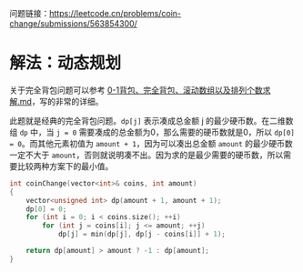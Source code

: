 问题链接：https://leetcode.cn/problems/coin-change/submissions/563854300/

# 解法：动态规划

关于完全背包问题可以参考 [0-1背包、完全背包、滚动数组以及排列个数求解.md](https://github.com/SakuraMayAi/Tricks-of-Programming/blob/main/Data%20Structure/0-1%E8%83%8C%E5%8C%85%E3%80%81%E5%AE%8C%E5%85%A8%E8%83%8C%E5%8C%85%E3%80%81%E6%BB%9A%E5%8A%A8%E6%95%B0%E7%BB%84%E4%BB%A5%E5%8F%8A%E6%8E%92%E5%88%97%E4%B8%AA%E6%95%B0%E6%B1%82%E8%A7%A3.md)，写的非常的详细。

此题就是经典的完全背包问题。`dp[j]` 表示凑成总金额 j 的最少硬币数。在二维数组 `dp` 中，当 `j = 0` 需要凑成的总金额为0，那么需要的硬币数就是0，所以 `dp[0] = 0`。而其他元素初值为 `amount + 1`，因为可以凑出总金额 `amount` 的最少硬币数一定不大于 `amount`，否则就说明凑不出。因为求的是最少需要的硬币数，所以需要比较两种方案下的最小值。

```cpp
int coinChange(vector<int>& coins, int amount)
{
    vector<unsigned int> dp(amount + 1, amount + 1);
    dp[0] = 0;
    for (int i = 0; i < coins.size(); ++i)
        for (int j = coins[i]; j <= amount; ++j)
            dp[j] = min(dp[j], dp[j - coins[i]] + 1);

    return dp[amount] > amount ? -1 : dp[amount];
}
```
